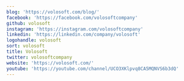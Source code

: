 ```yaml
---
blog: 'https://volosoft.com/blog/'
facebook: 'https://facebook.com/volosoftcompany'
github: volosoft
instagram: 'https://instagram.com/volosoftcompany'
linkedin: 'https://linkedin.com/company/volosoft'
logohandle: volosoft
sort: volosoft
title: Volosoft
twitter: volosoftcompany
website: 'https://volosoft.com/'
youtube: 'https://youtube.com/channel/UCO3XKlpvq8CA5MQNVS6b3dQ'
---
```

